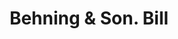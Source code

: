 ---
doi: 10.7916/D8XD2CRQ
date_other: '1880'
date_other_textual: 1880-1889
form: printed ephemera
genre:
- Invoices
name:
- Behning & Son
object_in_context_url: https://biggert.cul.columbia.edu/items/view/ave_biggert_00956
subject_hierarchical_geographic:
- New York, New York, United States
subject_name:
- Behning & Son
title: Behning & Son. Bill
sort_title: Behning & Son. Bill
call_number: ave_biggert_00956
coordinates:
- 40.71277777777778,-74.00583333333333
pid: ave_biggert_00956
identifiers: ave_biggert_00956
thumbnail: false
permalink: /biggert/ave_biggert_00956/
layout: iiif-image-page
---